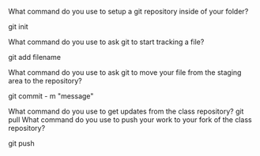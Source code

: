 What command do you use to setup a git repository inside of your folder?

git init

What command do you use to ask git to start tracking a file?

git add filename

What command do you use to ask git to move your file from the staging area to the repository?

git commit - m "message"

What command do you use to get updates from the class repository? git pull What command do you use to push your work to your fork of the class repository?

git push
